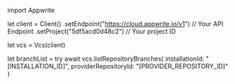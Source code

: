 import Appwrite

let client = Client()
    .setEndpoint("https://cloud.appwrite.io/v1") // Your API Endpoint
    .setProject("5df5acd0d48c2") // Your project ID

let vcs = Vcs(client)

let branchList = try await vcs.listRepositoryBranches(
    installationId: "[INSTALLATION_ID]",
    providerRepositoryId: "[PROVIDER_REPOSITORY_ID]"
)

